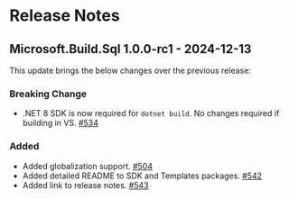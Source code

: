 # Release Notes

## Microsoft.Build.Sql 1.0.0-rc1 - 2024-12-13

This update brings the below changes over the previous release:

### Breaking Change
* .NET 8 SDK is now required for `dotnet build`. No changes required if building in VS. [#534](https://github.com/microsoft/DacFx/pull/534)

### Added
* Added globalization support. [#504](https://github.com/microsoft/DacFx/pull/504)
* Added detailed README to SDK and Templates packages. [#542](https://github.com/microsoft/DacFx/pull/542)
* Added link to release notes. [#543](https://github.com/microsoft/DacFx/pull/543)